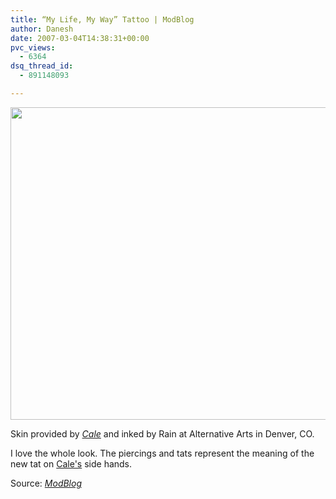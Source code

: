 ```yaml
---
title: “My Life, My Way” Tattoo | ModBlog
author: Danesh
date: 2007-03-04T14:38:31+00:00
pvc_views:
  - 6364
dsq_thread_id:
  - 891148093

---
```

<img loading="lazy" src="http://modblog.bmezine.com/wp-content/uploads/200702111004-pix1.jpg" height="500" width="600" />

Skin provided by _[Cale][1]_ and inked by Rain at Alternative Arts in Denver, CO.

I love the whole look. The piercings and tats represent the meaning of the new tat on [Cale's][1] side hands.

Source: [_ModBlog_][2]

 [1]: http://iam.bmezine.com/?cale
 [2]: http://modblog.bmezine.com/2007/02/11/kanji-side-hand-tattoos/#comment-95905